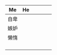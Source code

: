 |  Me  | He   |      |      |      |      |
| :--: | ---- | ---- | ---- | ---- | ---- |
| 自卑 |      |      |      |      |      |
| 嫉妒 |      |      |      |      |      |
| 懒惰 |      |      |      |      |      |
|      |      |      |      |      |      |
|      |      |      |      |      |      |
|      |      |      |      |      |      |
|      |      |      |      |      |      |

